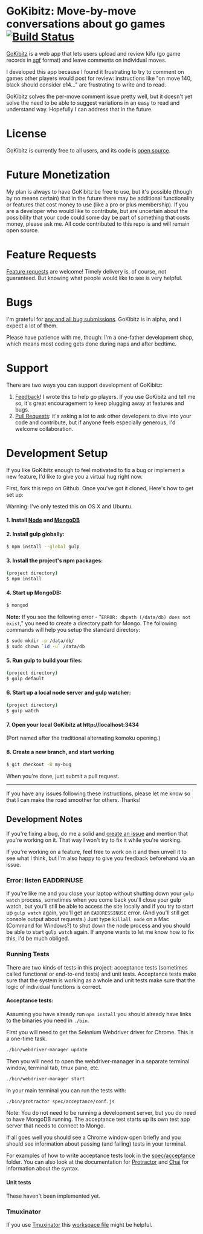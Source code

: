 GoKibitz: Move-by-move conversations about go games [![Build Status](https://travis-ci.org/neagle/gokibitz.svg?branch=master)](https://travis-ci.org/neagle/gokibitz)
===================================================

[GoKibitz](http://gokibitz.com) is a web app that lets users upload and review kifu (go game records in [sgf](http://www.red-bean.com/sgf/) format) and leave comments on individual moves.

I developed this app because I found it frustrating to try to comment on games other players would post for review: instructions like "on move 140, black should consider e14..." are frustrating to write and to read.

GoKibitz solves the per-move comment issue pretty well, but it doesn't yet solve the need to be able to suggest variations in an easy to read and understand way. Hopefully I can address that in the future.

License
=======
GoKibitz is currently free to all users, and its code is [open source](https://github.com/neagle/gokibitz/blob/master/LICENSE).

Future Monetization
===================

My plan is always to have GoKibitz be free to use, but it's possible (though by no means certain) that in the future there may be additional functionality or features that cost money to use (like a pro or plus membership). If you are a developer who would like to contribute, but are uncertain about the possibility that your code could some day be part of something that costs money, please ask me. All code contributed to this repo is and will remain open source.

Feature Requests
================
[Feature requests](https://github.com/neagle/gokibitz/issues) are welcome! Timely delivery is, of course, not guaranteed. But knowing what people would like to see is very helpful.

Bugs
====

I'm grateful for [any and all bug submissions](https://github.com/neagle/gokibitz/issues). GoKibitz is in alpha, and I expect a lot of them.

Please have patience with me, though: I'm a one-father development shop, which means most coding gets done during naps and after bedtime.

Support
=======

There are two ways you can support development of GoKibitz:

1. [Feedback](mailto:nate@nateeagle.com)! I wrote this to help go players. If you use GoKibitz and tell me so, it's great encouragement to keep plugging away at features and bugs.
2. [Pull Requests](https://github.com/neagle/gokibitz/pulls): it's asking a lot to ask other developers to dive into your code and contribute, but if anyone feels especially generous, I'd welcome collaboration.

Development Setup
=================

If you like GoKibitz enough to feel motivated to fix a bug or implement a new feature, I'd like to give you a virtual hug right now.

First, fork this repo on Github. Once you've got it cloned, Here's how to get set up:

Warning: I've only tested this on OS X and Ubuntu.

#### 1. Install [Node](http://nodejs.org/) and [MongoDB](http://www.mongodb.com/h/a)
#### 2. Install gulp globally:

```sh
$ npm install --global gulp
```

#### 3. Install the project's npm packages:

```sh
(project directory)
$ npm install
```

#### 4. Start up MongoDB:

```sh
$ mongod
```

**Note:** If you see the following error - "`ERROR: dbpath (/data/db) does not exist`," you need to create a directory path for Mongo. The following commands will help you setup the standard directory:

```sh
$ sudo mkdir -p /data/db/
$ sudo chown `id -u` /data/db
```

#### 5. Run gulp to build your files:

```sh
(project directory)
$ gulp default
```

#### 6. Start up a local node server and gulp watcher:

```sh
(project directory)
$ gulp watch
```

#### 7. Open your local GoKibitz at http://localhost:3434

(Port named after the traditional alternating komoku opening.)

#### 8. Create a new branch, and start working

```sh
$ git checkout -B my-bug
```

When you're done, just submit a pull request.

- - -

If you have any issues following these instructions, please let me know so that I can make the road smoother for others. Thanks!

Development Notes
-----------------

If you're fixing a bug, do me a solid and [create an issue](https://github.com/neagle/gokibitz/issues/new) and mention that you're working on it. That way I won't try to fix it while you're working.

If you're working on a feature, feel free to work on it and then unveil it to see what I think, but I'm also happy to give you feedback beforehand via an issue.

### Error: listen EADDRINUSE

If you're like me and you close your laptop without shutting down your `gulp watch` process, sometimes when you come back you'll close your gulp watch, but you'll still be able to access the site locally and if you try to start up `gulp watch` again, you'll get an `EADDRESSINUSE` error. (And you'll still get console output about requests.) Just type `killall node` on a Mac (Command for Windows?) to shut down the node process and you should be able to start `gulp watch` again. If anyone wants to let me know how to fix this, I'd be much obliged.

### Running Tests

There are two kinds of tests in this project: acceptance tests (sometimes
called functional or end-to-end tests) and unit tests. Acceptance tests make
sure that the system is working as a whole and unit tests make sure that the
logic of individual functions is correct.

#### Acceptance tests:

Assuming you have already run `npm install` you should already have links to
the binaries you need in `./bin`.

First you will need to get the Selenium Webdriver driver for Chrome. This is a
one-time task.

```bash
./bin/webdriver-manager update
```

Then you will need to open the webdriver-manager in a separate terminal window,
terminal tab, tmux pane, etc.

```bash
./bin/webdriver-manager start
```

In your main terminal you can run the tests with:

```bash
./bin/protractor spec/acceptance/conf.js
```

Note: You do not need to be running a development server, but you do need to
have MongoDB running. The acceptance test starts up its own test app server
that needs to connect to Mongo.

If all goes well you should see a Chrome window open briefly and you should see
information about passing (and failing) tests in your terminal.

For examples of how to write acceptance tests look in the
[spec/acceptance](spec/acceptance) folder. You can also look at the
documentation for [Protractor](http://angular.github.io/protractor/#/) and
[Chai](http://chaijs.com/) for information about the syntax.

#### Unit tests

These haven't been implemented yet.

### Tmuxinator

If you use [Tmuxinator](https://github.com/tmuxinator/tmuxinator) this
[workspace file](misc/gokibitz.yml) might be helpful.
